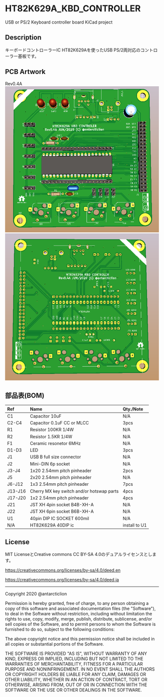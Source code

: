 # HT82K629A_KBD_CONTROLLER
USB or PS/2 Keyboard controller board KiCad project

## Description
キーボードコントローラーIC HT82K629Aを使ったUSB PS/2両対応のコントローラー基板です。


## PCB Artwork
Rev0.4A  
![Rev4A PCB_art 1](https://github.com/antarcticlion/HT82K629A_KBD_CONTROLLER/blob/master/KBD_CON_04A_SIDEA.png)  
![Rev4A PCB_art 2](https://github.com/antarcticlion/HT82K629A_KBD_CONTROLLER/blob/master/KBD_CON_04A_SIDEB.png)  


## 部品表(BOM)
| Ref | Name | Qty./Note |
|:---|:---|:---|
|C1 |Capacitor 10uF | N/A |
|C2-C4 |Capacitor 0.1uF CC or MLCC | 3pcs |
|R1 |Resistor 100KR 1/4W | N/A |
|R2 |Resistor 1.5KR 1/4W | N/A |
|F1 |Ceramic resonetor 6MHz | N/A |
|D1-D3 |LED | 3pcs |
|J1 |USB B full size connector | N/A |
|J2 |Mini-DIN 6p socket | N/A |
|J3-J4 |1x20 2.54mm pitch pinheader | 2pcs |
|J5 |2x20 2.54mm pitch pinheader | N/A |
|J6-J12 |1x3 2.54mm pitch pinheader | 7pcs |
|J13-J16 |Cherry MX key switch and/or hotswap parts | 4pcs |
|J17-J20 |1x2 2.54mm pitch pinheader | 4pcs |
|J21 |JST XH 4pin socket B4B-XH-A | N/A |
|J22 |JST XH 6pin socket B6B-XH-A | N/A |
|U1 | 40pin DIP IC SOCKET 600mil | N/A |
| N/A | HT82K629A 40DIP ic | install to U1 |

## License
MIT LicenseとCreative commons CC BY-SA 4.0のデュアルライセンスとします。



https://creativecommons.org/licenses/by-sa/4.0/deed.en

https://creativecommons.org/licenses/by-sa/4.0/deed.ja

---

Copyright 2020 @antarcticlion

Permission is hereby granted, free of charge, to any person obtaining a copy of this software and associated documentation files (the "Software"), to deal in the Software without restriction, including without limitation the rights to use, copy, modify, merge, publish, distribute, sublicense, and/or sell copies of the Software, and to permit persons to whom the Software is furnished to do so, subject to the following conditions:

The above copyright notice and this permission notice shall be included in all copies or substantial portions of the Software.

THE SOFTWARE IS PROVIDED "AS IS", WITHOUT WARRANTY OF ANY KIND, EXPRESS OR IMPLIED, INCLUDING BUT NOT LIMITED TO THE WARRANTIES OF MERCHANTABILITY, FITNESS FOR A PARTICULAR PURPOSE AND NONINFRINGEMENT. IN NO EVENT SHALL THE AUTHORS OR COPYRIGHT HOLDERS BE LIABLE FOR ANY CLAIM, DAMAGES OR OTHER LIABILITY, WHETHER IN AN ACTION OF CONTRACT, TORT OR OTHERWISE, ARISING FROM, OUT OF OR IN CONNECTION WITH THE SOFTWARE OR THE USE OR OTHER DEALINGS IN THE SOFTWARE.
